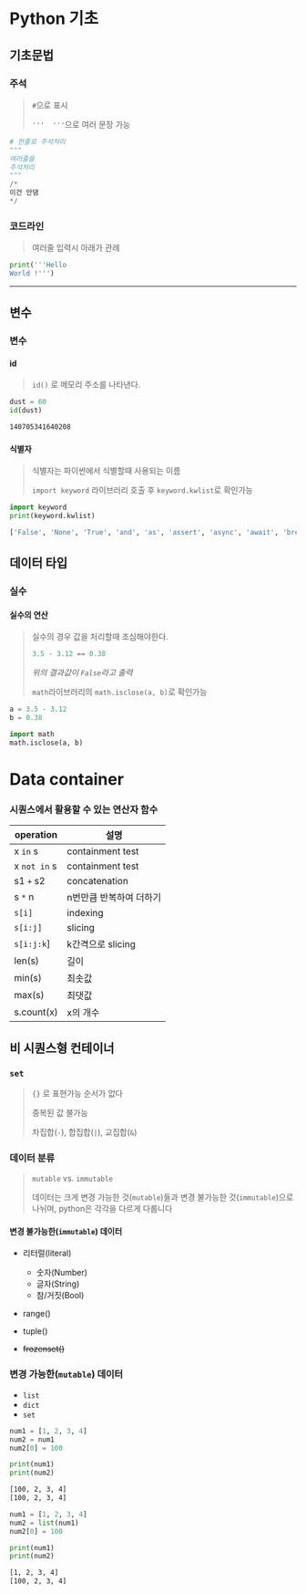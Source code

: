# Python 기초

## 기초문법

### 주석

> `#`으로 표시
>
> `'''  '''`으로 여러 문장 가능

```python
# 한줄로 주석처리
"""
여러줄을
주석처리
"""
/* 
이건 안댐
*/
```

### 코드라인

> 여러줄 입력시 아래가 관례

```python
print('''Hello
World !''')
```

---

## 변수

### 변수

#### id

> `id()` 로 메모리 주소를 나타낸다.

```python
dust = 60
id(dust)
```

```bash
140705341640208
```



#### 식별자

> 식별자는 파이썬에서 식별할때 사용되는 이름
>
> `import keyword` 라이브러리 호출 후 `keyword.kwlist`로 확인가능

```python
import keyword
print(keyword.kwlist)
```

```bash
['False', 'None', 'True', 'and', 'as', 'assert', 'async', 'await', 'break', 'class', 'continue', 'def', 'del', 'elif', 'else', 'except', 'finally', 'for', 'from', 'global', 'if', 'import', 'in', 'is', 'lambda', 'nonlocal', 'not', 'or', 'pass', 'raise', 'return', 'try', 'while', 'with', 'yield']
```



## 데이터 타입

### 실수

#### 실수의 연산

> 실수의 경우 값을 처리할때 조심해야한다. 
>
> ```python
> 3.5 - 3.12 == 0.38
> ```
>
> *위의 결과값이 `False`라고 출력*
>
> `math`라이브러리의 `math.isclose(a, b)`로 확인가능

```python
a = 3.5 - 3.12
b = 0.38

import math
math.isclose(a, b)
```





# Data container

### 시퀀스에서 활용할 수 있는 연산자 함수

| operation    | 설명             |
| ------------ | ---------------- |
| x `in` s     | containment test |
| x `not in` s | containment test |
| s1 `+` s2    | concatenation    |
|s `*` n|n번만큼 반복하여 더하기|
|`s[i]`|indexing|
|`s[i:j]`|slicing|
|`s[i:j:k`]|k간격으로 slicing|
|len(s)|길이|
|min(s)|최솟값|
|max(s)|최댓값|
|s.count(x)|x의 개수|

 ## 비 시퀀스형 컨테이너

### `set`

> `{}` 로 표현가능 순서가 없다
>
> 중복된 값 불가능
>
> 차집합(`-`), 합집합(`|`), 교집합(`&`)

### 데이터 분류

> `mutable` vs. `immutable`
>
> 데이터는 크게 변경 가능한 것(`mutable`)들과 변경 불가능한 것(`immutable`)으로 나뉘며, python은 각각을 다르게 다룹니다

#### 변경 불가능한(`immutable`) 데이터

* 리터럴(literal)

    - 숫자(Number)
    - 글자(String)
    - 참/거짓(Bool)

* range()

* tuple()

* ~~frozenset()~~

### 변경 가능한(`mutable`) 데이터

- `list`
- `dict`
- `set`

```python
num1 = [1, 2, 3, 4]
num2 = num1
num2[0] = 100

print(num1)
print(num2)
```

```bash
[100, 2, 3, 4]
[100, 2, 3, 4]
```

```python
num1 = [1, 2, 3, 4]
num2 = list(num1)
num2[0] = 100

print(num1)
print(num2)
```

``` bash
[1, 2, 3, 4]
[100, 2, 3, 4]
```

